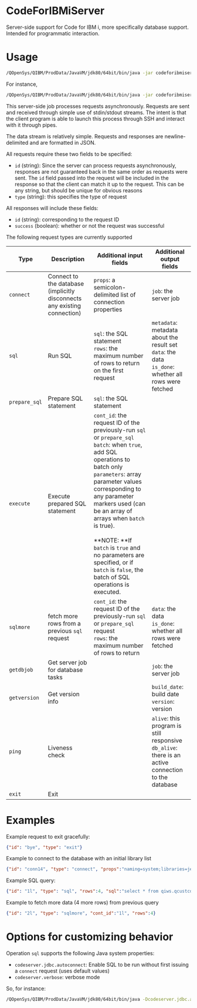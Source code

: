 # CodeForIBMiServer
Server-side support for Code for IBM i, more specifically database support.
Intended for programmatic interaction.

# Usage
```bash
/QOpenSys/QIBM/ProdData/JavaVM/jdk80/64bit/bin/java -jar codeforibmiserver.jar 
```
For instance, 
```bash
/QOpenSys/QIBM/ProdData/JavaVM/jdk80/64bit/bin/java -jar codeforibmiserver.jar
```

This server-side job processes requests asynchronously. Requests are sent and received
through simple use of stdin/stdout streams. The intent is that the client program
is able to launch this process through SSH and interact with it through pipes. 

The data stream is relatively simple. Requests and responses are newline-delimited and
are formatted in JSON. 

All requests require these two fields to be specified:
- `id` (string): Since the server can process requests asynchronously, responses are not
   guaranteed back in the same order as requests were sent. The `id` field passed into
   the request will be included in the response so that the client can match it up
   to the request. This can be any string, but should be unique for obvious reasons
- `type` (string): this specifies the type of request

All responses will include these fields:
- `id` (string): corresponding to the request ID
- `success` (boolean): whether or not the request was successful


The following request types are currently supported

| Type          | Description   | Additional input fields  | Additional output fields  |
| ------------- | ------------- | ------------- | -------------  |
| `connect`     | Connect to the database (implicitly disconnects any existing connection) | `props`: a semicolon-delimited list of connection properties | `job`: the server job | 
| `sql`         | Run SQL  | `sql`: the SQL statement <br/> `rows`: the maximum number of rows to return on the first request | `metadata`: metadata about the result set <br/> `data`: the data <br/> `is_done`: whether all rows were fetched | 
| `prepare_sql`         | Prepare SQL statement  | `sql`: the SQL statement | 
| `execute`         | Execute prepared SQL statement  | `cont_id`: the request ID of the previously-run `sql` or `prepare_sql` <br /> `batch`: when `true`, add SQL operations to batch only <br /> `parameters`: array parameter values corresponding to any parameter markers used (can be an array of arrays when `batch` is true). <br /><br />**NOTE: **If `batch` is `true` and no parameters are specified, or if `batch` is `false`, the batch of SQL operations is executed. | 
| `sqlmore`     | fetch more rows from a previous `sql` request  | `cont_id`: the request ID of the previously-run `sql` or `prepare_sql` request <br/> `rows`: the maximum number of rows to return | `data`: the data <br/> `is_done`: whether all rows were fetched | 
| `getdbjob`     | Get server job for database tasks  |  | `job`: the server job | 
| `getversion`   | Get version info  |  | `build_date`: build date <br/> `version`: version | 
| `ping`         | Liveness check |  | `alive`: this program is still responsive <br/> `db_alive`: there is an active connection to the database | 
| `exit      `   | Exit  |  |  | 


# Examples

Example request to exit gracefully:
```json
{"id": "bye", "type": "exit"}
```

Example to connect to the database with an initial library list
```json
{"id": "conn14", "type": "connect", "props":"naming=system;libraries=jesseg,qiws"}
```

Example SQL query:
```json
{"id": "1l", "type": "sql", "rows":4, "sql":"select * from qiws.qcustcddt"}
```

Example to fetch more data (4 more rows) from previous query
```json
{"id": "2l", "type": "sqlmore", "cont_id":"1l", "rows":4}
```


# Options for customizing behavior

Operation `sql` supports the following Java system properties:
- `codeserver.jdbc.autoconnect`: Enable SQL to be run without first issuing a `connect` request (uses default values)
- `codeserver.verbose`: verbose mode

So, for instance:

```bash
/QOpenSys/QIBM/ProdData/JavaVM/jdk80/64bit/bin/java -Dcodeserver.jdbc.autoconnect=true -jar codeforibmiserver.jar
```
